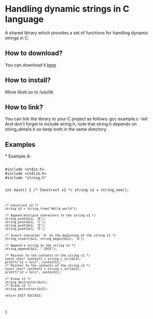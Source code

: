 # Handling dynamic strings in C language
A shared library which provides a set of functions for handling dynamic strings in C.
<h2>How to download?</h2>
You can download it <a href="https://github.com/user-attachments/files/19293697/libstr.zip">here</a>
<h2>How to install?</h2>
Move libstr.so to /usr/lib
<h2>How to link?</h2>
You can link the library to your C project as follows: gcc example.c -lstr <br>
And don't forget to include string.h, note that string.h depends on string_details.h so keep both in the same directory.
<br>
<h2> Examples </h2>
* Example A:
<br>
<pre>
<code class="language-c">
#include &lt;stdio.h&gt;
#include &lt;stdlib.h&gt;
#include "string.h"

int main()
{
    /* Construct s1 */
    string s1 = string_new();

    /* Construct s2 */
    string s2 = string_from("Hello world");

    /* Append multiple characters to the string s1 */
    string_push(&s1, 'B');
    string_push(&s1, 'C');
    string_push(&s1, 'D');
    string_push(&s1, 'E');

    /* Insert character 'A' at the beginning of the string s1 */
    string_insert(&s1, string_begin(&s1), 'A');

    /* Append a string to the string s2 */
    string_append(&s2, " 2025");

    /* Pointer to the contents of the string s1 */
    const char* content1 = string_c_str(&s1);
    printf("s1 = %s\n", content1);
    /* Pointer to the contents of the string s2 */
    const char* content2 = string_c_str(&s2);
    printf("s2 = %s\n", content2);

    /* Erase s1 */
    string_destructor(&s1);
    /* Erase s2 */
    string_destructor(&s2);
                
    return EXIT_SUCCESS;
}
</code>
</pre>
